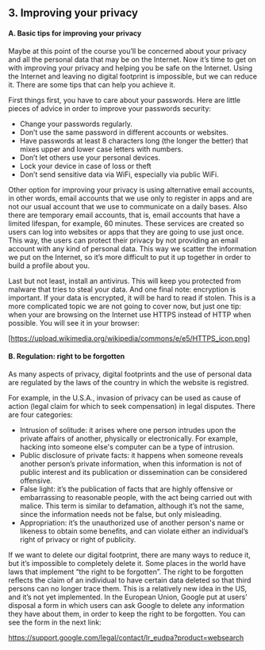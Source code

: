 ## 3. Improving your privacy

#### A. Basic tips for improving your privacy
Maybe at this point of the course you’ll be concerned about your privacy and all the personal data that may be on the Internet. Now it’s time to get on with improving your privacy and helping you be safe on the Internet. Using the Internet and leaving no digital footprint is impossible, but we can reduce it. There are some tips that can help you achieve it.

First things first, you have to care about your passwords. Here are little pieces of advice in order to improve your passwords security:
* Change your passwords regularly.
* Don’t use the same password in different accounts or websites.
* Have passwords at least 8 characters long (the longer the better) that mixes upper and lower case letters with numbers.
* Don’t let others use your personal devices.
* Lock your device in case of loss or theft
* Don’t send sensitive data via WiFi, especially via public WiFi.

Other option for improving your privacy is using alternative email accounts, in other words, email accounts that we use only to register in apps and are not our usual account that we use to communicate on a daily bases. Also there are temporary email accounts, that is, email accounts that have a limited lifespan, for example, 60 minutes. These services are created so users can log into websites or apps that they are going to use just once. This way, the users can protect their privacy by not providing an email account with any kind of personal data. This way we scatter the information we put on the Internet, so it’s more difficult to put it up together in order to build a profile about you. 

Last but not least, install an antivirus. This will keep you protected from malware that tries to steal your data. And one final note: encryption is important. If your data is encrypted, it will be hard to read if stolen. This is a more complicated topic we are not going to cover now, but just one tip: when your are browsing on the Internet use HTTPS instead of HTTP when possible. You will see it in your browser:

[https://upload.wikimedia.org/wikipedia/commons/e/e5/HTTPS_icon.png]

#### B. Regulation: right to be forgotten

As many aspects of privacy, digital footprints and the use of personal data are regulated by the laws of the country in which the website is registred.

For example, in the U.S.A., invasion of privacy can be used as cause of action (legal claim for which to seek compensation) in legal disputes. There are four categories:

* Intrusion of solitude: it arises where one person intrudes upon the private affairs of another, physically or electronically. For example, hacking into someone else's computer can be a type of intrusion.
* Public disclosure of private facts: it happens when someone reveals another person’s private information, when this information is not of public interest and its publication or dissemination can be considered offensive.
* False light: it’s the publication of facts that are highly offensive or embarrassing to reasonable people, with the act being carried out with malice. This term is similar to defamation, although it’s not the same, since the information needs not be false, but only misleading.
* Appropriation: it’s the unauthorized use of another person's name or likeness to obtain some benefits, and can violate either an individual’s right of privacy or right of publicity.

If we want to delete our digital footprint, there are many ways to reduce it, but it’s impossible to completely delete it. Some places in the world have laws that implement “the right to be forgotten”. The right to be forgotten reflects the claim of an individual to have certain data deleted so that third persons can no longer trace them. This is a relatively new idea in the US, and it’s not yet implemented. In the European Union, Google put at users’ disposal a form in which users can ask Google to delete any information they have about them, in order to keep the right to be forgotten. You can see the form in the next link:

https://support.google.com/legal/contact/lr_eudpa?product=websearch
